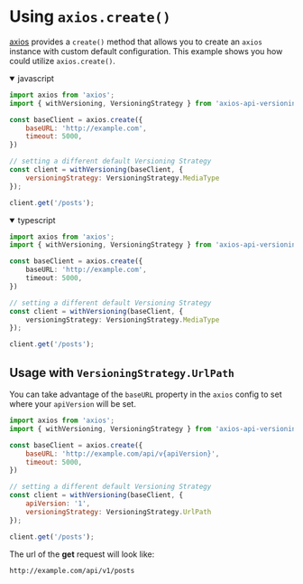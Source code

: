 # Using `axios.create()`

[axios](https://github.com/axios/axios#creating-an-instance) provides a `create()` method that allows you to create an `axios`
instance with custom default configuration. This example shows you how could utilize `axios.create()`.

<details open>
<summary>javascript</summary>

```javascript
import axios from 'axios';
import { withVersioning, VersioningStrategy } from 'axios-api-versioning';

const baseClient = axios.create({
    baseURL: 'http://example.com',
    timeout: 5000,
})

// setting a different default Versioning Strategy
const client = withVersioning(baseClient, {
    versioningStrategy: VersioningStrategy.MediaType
});

client.get('/posts');
```
</details>

<details open>
<summary>typescript</summary>

```typescript
import axios from 'axios';
import { withVersioning, VersioningStrategy } from 'axios-api-versioning';

const baseClient = axios.create({
    baseURL: 'http://example.com',
    timeout: 5000,
})

// setting a different default Versioning Strategy
const client = withVersioning(baseClient, {
    versioningStrategy: VersioningStrategy.MediaType
});

client.get('/posts');
```
</details>

## Usage with `VersioningStrategy.UrlPath`

You can take advantage of the `baseURL` property in the `axios` config to set where your `apiVersion` will be set.

```javascript
import axios from 'axios';
import { withVersioning, VersioningStrategy } from 'axios-api-versioning';

const baseClient = axios.create({
    baseURL: 'http://example.com/api/v{apiVersion}',
    timeout: 5000,
})

// setting a different default Versioning Strategy
const client = withVersioning(baseClient, {
    apiVersion: '1',
    versioningStrategy: VersioningStrategy.UrlPath
});

client.get('/posts');
```

The url of the **get** request will look like:

```http
http://example.com/api/v1/posts
```